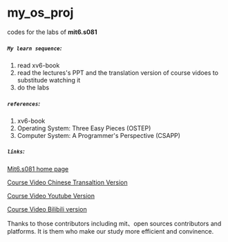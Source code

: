# my_os_proj
codes for the labs of **mit6.s081**

##### `My learn sequence`:
1. read xv6-book
2. read the lectures's PPT and the translation version of course vidoes to substitude watching it
3. do the labs

##### `references`:
1. xv6-book
2. Operating System: Three Easy Pieces (OSTEP)
3. Computer System: A Programmer's Perspective (CSAPP)

##### `links`:

<a href="https://pdos.csail.mit.edu/6.828/2021/schedule.html">Mit6.s081 home page</a>

<a href ="https://mit-public-courses-cn-translatio.gitbook.io/mit6-s081/">Course Video Chinese Transaltion Version</a>

<a href="https://www.youtube.com/watch?v=J3LCzufEYt0&list=PLTsf9UeqkReZHXWY9yJvTwLJWYYPcKEqK">Course Video Youtube Version</a>

<a href="https://www.bilibili.com/video/BV19k4y1C7kA?spm_id_from=333.337.search-card.all.click">Course Video Bilibili version</a>

Thanks to those contributors including mit、open sources contributors and platforms.
It is them who make our study more efficient and convinence.
